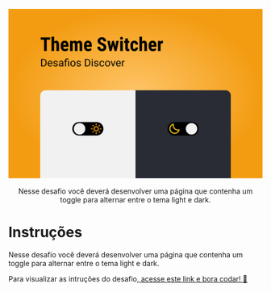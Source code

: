 <p align="center">
    <img src="./.github/preview.png" alt="Logo" >

<p align="center">
Nesse desafio você deverá desenvolver uma página que contenha um toggle para alternar entre o tema light e dark.
</p>

# Instruções

Nesse desafio você deverá desenvolver uma página que contenha um toggle para alternar entre o tema light e dark.

Para visualizar as intruções do desafio,[ acesse este link e bora codar! 🚀](https://efficient-sloth-d85.notion.site/Desafio-Theme-Switcher-dbabdf77f70d43298df382c8e805fc13)
